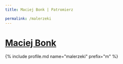```yaml
---
title: Maciej Bonk | Patromierz

permalink: /malerzeki
---
```


# [Maciej Bonk](https://patronite.pl/malerzeki)

{% include profile.md name="malerzeki" prefix="m" %}
